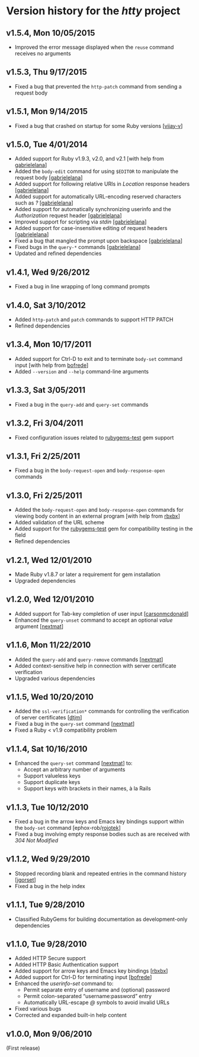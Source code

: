 Version history for the _htty_ project
======================================

<a name="v1.5.4"></a>v1.5.4, Mon 10/05/2015
-------------------------------------------

* Improved the error message displayed when the `reuse` command receives no arguments

<a name="v1.5.3"></a>v1.5.3, Thu 9/17/2015
-------------------------------------------

* Fixed a bug that prevented the `http-patch` command from sending a request body

<a name="v1.5.1"></a>v1.5.1, Mon 9/14/2015
-------------------------------------------

* Fixed a bug that crashed on startup for some Ruby versions [[vijay-v](http://github.com/vijay-v "vijay-v at GitHub")]

<a name="v1.5.0"></a>v1.5.0, Tue 4/01/2014
-------------------------------------------

* Added support for Ruby v1.9.3, v2.0, and v2.1 \[with help from [gabrielelana](http://github.com/gabrielelana "gabrielelana at GitHub")\]
* Added the `body-edit` command for using `$EDITOR` to manipulate the request body [[gabrielelana](http://github.com/gabrielelana "gabrielelana at GitHub")]
* Added support for following relative URIs in _Location_ response headers [[gabrielelana](http://github.com/gabrielelana "gabrielelana at GitHub")]
* Added support for automatically URL-encoding reserved characters such as _?_ [[gabrielelana](http://github.com/gabrielelana "gabrielelana at GitHub")]
* Added support for automatically synchronizing userinfo and the _Authorization_ request header [[gabrielelana](http://github.com/gabrielelana "gabrielelana at GitHub")]
* Improved support for scripting via _stdin_ [[gabrielelana](http://github.com/gabrielelana "gabrielelana at GitHub")]
* Added support for case-insensitive editing of request headers [[gabrielelana](http://github.com/gabrielelana "gabrielelana at GitHub")]
* Fixed a bug that mangled the prompt upon backspace [[gabrielelana](http://github.com/gabrielelana "gabrielelana at GitHub")]
* Fixed bugs in the `query-*` commands [[gabrielelana](http://github.com/gabrielelana "gabrielelana at GitHub")]
* Updated and refined dependencies

<a name="v1.4.1"></a>v1.4.1, Wed 9/26/2012
-------------------------------------------

* Fixed a bug in line wrapping of long command prompts

<a name="v1.4.0"></a>v1.4.0, Sat 3/10/2012
-------------------------------------------

* Added `http-patch` and `patch` commands to support HTTP PATCH
* Refined dependencies

<a name="v1.3.4"></a>v1.3.4, Mon 10/17/2011
-------------------------------------------

* Added support for Ctrl-D to exit and to terminate `body-set` command input \[with help from [bofrede](http://github.com/bofrede "bofrede at GitHub")\]
* Added `--version` and `--help` command-line arguments

<a name="v1.3.3"></a>v1.3.3, Sat 3/05/2011
-------------------------------------------

* Fixed a bug in the `query-add` and `query-set` commands

<a name="v1.3.2"></a>v1.3.2, Fri 3/04/2011
-------------------------------------------

* Fixed configuration issues related to [rubygems-test](http://rubygems.org/gems/rubygems-test) gem support

<a name="v1.3.1"></a>v1.3.1, Fri 2/25/2011
-------------------------------------------

* Fixed a bug in the `body-request-open` and `body-response-open` commands

<a name="v1.3.0"></a>v1.3.0, Fri 2/25/2011
-------------------------------------------

* Added the `body-request-open` and `body-response-open` commands for viewing body content in an external program \[with help from [rbxbx](http://github.com/rbxbx "rbxbx at GitHub")\]
* Added validation of the URL scheme
* Added support for the [rubygems-test](http://rubygems.org/gems/rubygems-test) gem for compatibility testing in the field
* Refined dependencies

<a name="v1.2.1"></a>v1.2.1, Wed 12/01/2010
-------------------------------------------

* Made Ruby v1.8.7 or later a requirement for gem installation
* Upgraded dependencies

<a name="v1.2.0"></a>v1.2.0, Wed 12/01/2010
-------------------------------------------

* Added support for Tab-key completion of user input [[carsonmcdonald](http://github.com/carsonmcdonald "carsonmcdonald at GitHub")]
* Enhanced the `query-unset` command to accept an optional _value_ argument [[nextmat](http://github.com/nextmat "nextmat at GitHub")]

<a name="v1.1.6"></a>v1.1.6, Mon 11/22/2010
-------------------------------------------

* Added the `query-add` and `query-remove` commands [[nextmat](http://github.com/nextmat "nextmat at GitHub")]
* Added context-sensitive help in connection with server certificate verification
* Upgraded various dependencies

<a name="v1.1.5"></a>v1.1.5, Wed 10/20/2010
-------------------------------------------

* Added the `ssl-verification*` commands for controlling the verification of server certificates [[dtjm](http://github.com/dtjm "dtjm at GitHub")]
* Fixed a bug in the `query-set` command [[nextmat](http://github.com/nextmat "nextmat at GitHub")]
* Fixed a Ruby < v1.9 compatibility problem

<a name="v1.1.4"></a>v1.1.4, Sat 10/16/2010
-------------------------------------------

* Enhanced the `query-set` command [[nextmat](http://github.com/nextmat "nextmat at GitHub")] to:
  - Accept an arbitrary number of arguments
  - Support valueless keys
  - Support duplicate keys
  - Support keys with brackets in their names, à la Rails

<a name="v1.1.3"></a>v1.1.3, Tue 10/12/2010
-------------------------------------------

* Fixed a bug in the arrow keys and Emacs key bindings support within the `body-set` command [ephox-rob/[rojotek](http://github.com/rojotek "rojotek at GitHub")]
* Fixed a bug involving empty response bodies such as are received with _304 Not Modified_

<a name="v1.1.2"></a>v1.1.2, Wed 9/29/2010
------------------------------------------

* Stopped recording blank and repeated entries in the command history [[jgorset](http://github.com/jgorset "jgorset at GitHub")]
* Fixed a bug in the help index

<a name="v1.1.1"></a>v1.1.1, Tue 9/28/2010
------------------------------------------

* Classified RubyGems for building documentation as development-only dependencies

<a name="v1.1.0"></a>v1.1.0, Tue 9/28/2010
------------------------------------------

* Added HTTP Secure support
* Added HTTP Basic Authentication support
* Added support for arrow keys and Emacs key bindings [[rbxbx](http://github.com/rbxbx "rbxbx at GitHub")]
* Added support for Ctrl-D for terminating input [[bofrede](http://github.com/bofrede "bofrede at GitHub")]
* Enhanced the _userinfo-set_ command to:
  - Permit separate entry of username and (optional) password
  - Permit colon-separated “username:password” entry
  - Automatically URL-escape _@_ symbols to avoid invalid URLs
* Fixed various bugs
* Corrected and expanded built-in help content

<a name="v1.0.0"></a>v1.0.0, Mon 9/06/2010
------------------------------------------

(First release)
